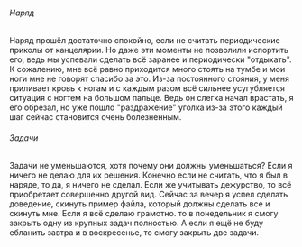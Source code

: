 ###### Наряд
Наряд прошёл достаточно спокойно, если не считать периодические приколы от канцелярии. Но даже эти моменты не позволили испортить его, ведь мы успевали сделать всё заранее и периодически "отдыхать". 
К сожалению, мне всё равно приходится много стоять на тумбе и мои ноги мне не говорят спасибо за это. Из-за постоянного стояния, у меня приливает кровь к ногам и с каждым разом всё сильнее усугубляется ситуация с ногтем на большом пальце. Ведь он слегка начал врастать, я его обрезал, но уже пошло "раздражение" уголка из-за этого каждый шаг сейчас становится очень болезненным.
###### Задачи
Задачи не уменьшаются, хотя почему они должны уменьшаться? Если я ничего не делаю для их решения. Конечно если не считать, что я был в наряде, то да, я ничего не сделал. Если же учитывать дежурство, то всё приобретает совершенно другой вид.
Сейчас за вечер я успел сделать доведение, скинуть пример файла, который должны сделать все и скинуть мне. Если я всё сделаю грамотно. то в понедельник я смогу закрыть одну из крупных задач полностью. А если я ещё не буду ебланить завтра и в воскресенье, то смогу закрыть две задачи.
